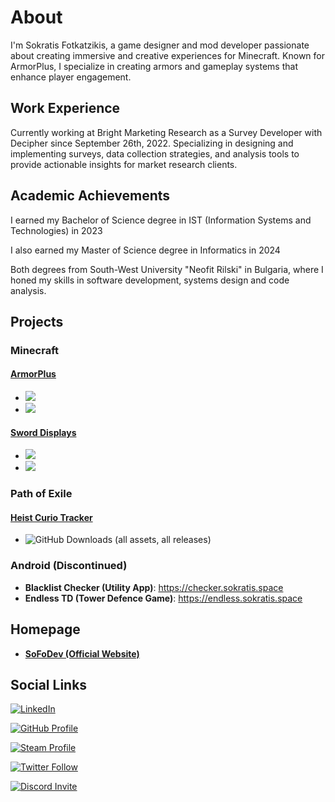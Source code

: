 
# About

I'm Sokratis Fotkatzikis, a game designer and mod developer passionate about creating immersive and creative experiences for Minecraft. Known for ArmorPlus, I specialize in creating armors and gameplay systems that enhance player engagement.

## Work Experience
Currently working at Bright Marketing Research as a Survey Developer with Decipher since September 26th, 2022. Specializing in designing and implementing surveys, data collection strategies, and analysis tools to provide actionable insights for market research clients.

## Academic Achievements
I earned my Bachelor of Science degree in IST (Information Systems and Technologies) in 2023

I also earned my Master of Science degree in Informatics in 2024

Both degrees from South-West University "Neofit Rilski" in Bulgaria, where I honed my skills in software development, systems design and code analysis.
     
## Projects

### Minecraft

#### [**ArmorPlus**](https://www.curseforge.com/minecraft/mc-mods/armorplus) 

- [![](http://cf.way2muchnoise.eu/full_armorplus_downloads.svg)](https://www.curseforge.com/minecraft/mc-mods/armorplus)
- [![](http://cf.way2muchnoise.eu/versions/armorplus.svg)](https://www.curseforge.com/minecraft/mc-mods/armorplus)

#### [**Sword Displays**](https://www.curseforge.com/minecraft/mc-mods/sword-displays) 

- [![](http://cf.way2muchnoise.eu/full_392762_downloads.svg)](https://www.curseforge.com/minecraft/mc-mods/sword-displays)
- [![](http://cf.way2muchnoise.eu/versions/392762.svg)](https://www.curseforge.com/minecraft/mc-mods/sword-displays)

### Path of Exile

#### [**Heist Curio Tracker**](https://github.com/sokratis12GR/Curio-Tracker)

-  ![GitHub Downloads (all assets, all releases)](https://img.shields.io/github/downloads/sokratis12gr/curio-tracker/total)

### Android (Discontinued)

- **Blacklist Checker (Utility App)**: https://checker.sokratis.space
- **Endless TD (Tower Defence Game)**: https://endless.sokratis.space

## Homepage

- [**SoFoDev (Official Website)**](https://sokratis.space)

## Social Links

<!-- <p><s><a class="google-dev" href="https://play.google.com/store/apps/dev?id=4669583512557743868"><img alt="Google Developer Page" src="https://img.shields.io/badge/Google%20Developer%20Page-black?style=for-the-badge&logo=google"></a></s></p> -->
<p><a class="linkedin" href="https://www.linkedin.com/in/sokratis12gr/"><img alt="LinkedIn" src="https://img.shields.io/badge/LinkedIn%20Profile-white?style=for-the-badge&logo=linkedin&logoColor=white&color=0077b5"></a></p>
<p><a class="github" href="https://github.com/sokratis12GR"><img alt="GitHub Profile" src="https://img.shields.io/badge/GitHub%20Profile-white?logo=github&style=for-the-badge&color=161B22"></a></p>
<p><a class="steam" href="https://steamcommunity.com/id/sokratis12GR"><img alt="Steam Profile" src="https://img.shields.io/badge/sokratis12GR%20%7C%20SoFoDev-white?style=for-the-badge&logo=steam&color=171A21"></a></p>
<p><a class="twitter" href="https://twitter.com/sokratis12GR"><img alt="Twitter Follow" src="https://img.shields.io/badge/@sokratis12GR-white?logo=twitter&logoColor=white&style=for-the-badge&color=1DA1F2"></a></p>
<p><a class="discord" href="https://discord.gg/JCWbJvA"><img alt="Discord Invite" src="https://img.shields.io/badge/Join%20Our%20ArmorPlus%20Community%20Server-white?style=for-the-badge&logo=discord&logoColor=white&color=5865F2"></a></p>
